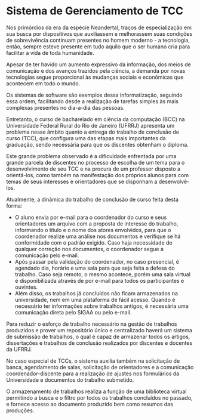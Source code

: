 # Sistema de Gerenciamento de TCC
Nos primórdios da era da espécie Neandertal, traços de especialização em sua busca por dispositivos que auxiliassem e melhorassem suas condições de sobrevivência continuam presentes no homem moderno - a tecnologia, então, sempre esteve presente em tudo aquilo que o ser humano cria para facilitar a vida de toda humanidade.

Apesar de ter havido um aumento expressivo da informação, dos meios de comunicação e dos avanços trazidos pela ciência, a demanda por novas tecnologias segue proporcional às mudanças sociais e econômicas que acontecem em todo o mundo.

Os sistemas de software são exemplos dessa informatização, seguindo essa ordem, facilitando desde a realização de tarefas simples às mais complexas presentes no dia-a-dia das pessoas.

Entretanto, o curso de bacharelado em ciência da computação (BCC) na Universidade Federal Rural do Rio de Janeiro (UFRRJ) apresenta um problema nesse âmbito quanto a entrega do trabalho de conclusão de curso (TCC), que configura uma das etapas mais importantes da graduação, sendo necessária para que os discentes obtenham o diploma.

Este grande problema observado é a dificuldade enfrentada por uma grande parcela de discentes no processo de escolha de um tema para o desenvolvimento de seu TCC e na procura de um professor disposto a orientá-los, como também na manifestação dos próprios alunos para com temas de seus interesses e orientadores que se disponham a desenvolvê-los.


Atualmente, a dinâmica do trabalho de conclusão de curso feita desta forma:
- O aluno envia por e-mail para o coordenador do curso e seus orientadores um arquivo com a proposta de interesse do trabalho, informando o título e o nome dos atores envolvidos, para que o coordenador realize uma análise nos documentos e verifique se há conformidade com o padrão exigido. Caso haja necessidade de qualquer correção nos documentos, o coordenador segue a comunicação pelo e-mail. 
- Após passar pela validação do coordenador, no caso presencial, é agendado dia, horário e uma sala para que seja feita a defesa do trabalho. Caso seja remoto, o mesmo acontece, porém uma sala virtual é disponibilizada através de por e-mail para todos os participantes e ouvintes. 
- Além disso, os trabalhos já concluídos não ficam armazenados na universidade, nem em uma plataforma de fácil acesso. Quando é necessário ter informações sobre trabalhos antigos, é necessária uma comunicação direta pelo SIGAA ou pelo e-mail.

Para reduzir o esforço de trabalho necessário na gestão de trabalhos produzidos e prover um repositório único e centralizado haverá um sistema de submissão de trabalhos, o qual é capaz de armazenar todos os artigos, dissertações e trabalhos de conclusão realizados por discentes e docentes da UFRRJ.

No caso especial de TCCs, o sistema auxilia também na solicitação de banca, agendamento de salas, solicitação de orientadores e a comunicação coordenador-discente para a realização de ajustes nos formulários da Universidade e documentos do trabalho submetido.

O armazenamento de trabalhos realiza a função de uma biblioteca virtual permitindo a busca e o filtro por todos os trabalhos concluídos no passado, e fornece acesso ao documento produzido bem como resumos das produções.
